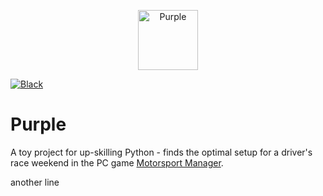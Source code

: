 <p align="center">
<a>
    <img src="purple_logo.svg" alt="Purple" height="96">
</a>
</p>

</a>
<a href="https://github.com/psf/black">
    <img src="https://img.shields.io/badge/code/style-black-000000.svg"
         alt="Black" />
</a>
</p>

# Purple
A toy project for up-skilling Python - finds the optimal setup for a driver's
race weekend in the PC game [Motorsport Manager](http://www.motorsportmanager.com/).

another line
